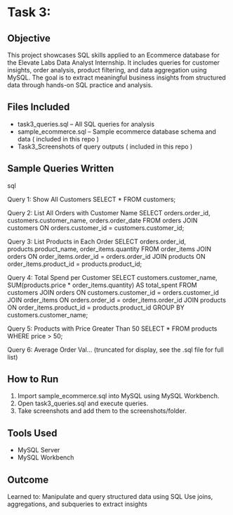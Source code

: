 # Task 3:

## Objective

This project showcases SQL skills applied to an Ecommerce database for the Elevate Labs Data Analyst Internship. It includes queries for customer insights, order analysis, product filtering, and data aggregation using MySQL. The goal is to extract meaningful business insights from structured data through hands-on SQL practice and analysis.

## Files Included

- task3_queries.sql – All SQL queries for analysis
- sample_ecommerce.sql – Sample ecommerce database schema and data ( included in this repo )
- Task3_Screenshots  of query outputs ( included in this repo )

##  Sample Queries Written

sql

 Query 1: Show All Customers
SELECT * FROM customers;

Query 2: List All Orders with Customer Name
SELECT 
    orders.order_id,
    customers.customer_name,
    orders.order_date
FROM orders
JOIN customers ON orders.customer_id = customers.customer_id;

Query 3: List Products in Each Order
SELECT 
    orders.order_id,
    products.product_name,
    order_items.quantity
FROM order_items
JOIN orders ON order_items.order_id = orders.order_id
JOIN products ON order_items.product_id = products.product_id;

Query 4: Total Spend per Customer
SELECT 
    customers.customer_name,
    SUM(products.price * order_items.quantity) AS total_spent
FROM customers
JOIN orders ON customers.customer_id = orders.customer_id
JOIN order_items ON orders.order_id = order_items.order_id
JOIN products ON order_items.product_id = products.product_id
GROUP BY customers.customer_name;

Query 5: Products with Price Greater Than 50
SELECT * FROM products
WHERE price > 50;

Query 6: Average Order Val...
(truncated for display, see the .sql file for full list)

## How to Run

1. Import sample_ecommerce.sql into MySQL using MySQL Workbench.
2. Open task3_queries.sql and execute queries.
3. Take screenshots and add them to the screenshots/folder.

## Tools Used

- MySQL Server
- MySQL Workbench

## Outcome

Learned to: 
Manipulate and query structured data using SQL
Use joins, aggregations, and subqueries to extract insights
